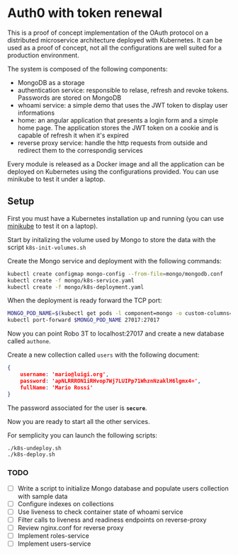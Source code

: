 # Auth0 with token renewal

This is a proof of concept implementation of the OAuth protocol on a distributed microservice architecture deployed with Kubernetes.
It can be used as a proof of concept, not all the configurations are well suited for a production environment.

The system is composed of the following components:

- MongoDB as a storage
- authentication service: responsible to relase, refresh and revoke tokens.  Passwords are stored on MongoDB
- whoami service: a simple demo that uses the JWT token to display user informations
- home: an angular application that presents a login form and a simple home page. The application stores the JWT token on a cookie and is capable of refresh it when it's expired
- reverse proxy service: handle the http requests from outside and redirect them to the correspondig services

Every module is released as a Docker image and all the application can be deployed on Kubernetes using the configurations provided.
You can use minikube to test it under a laptop.

## Setup

First you must have a Kubernetes installation up and running (you can use [minikube](https://github.com/kubernetes/minikube) to test it on a laptop).

Start by initalizing the volume used by Mongo to store the data with the script ```k8s-init-volumes.sh```

Create the Mongo service and deployment with the following commands:

```bash
kubectl create configmap mongo-config --from-file=mongo/mongodb.conf
kubectl create -f mongo/k8s-service.yaml
kubectl create -f mongo/k8s-deployment.yaml
```

When the deployment is ready forward the TCP port:

```bash
MONGO_POD_NAME=$(kubectl get pods -l component=mongo -o custom-columns=:metadata.name --no-headers=true)
kubectl port-forward $MONGO_POD_NAME 27017:27017
```

Now you can point Robo 3T to localhost:27017 and create a new database called ```authone```.

Create a new collection called ```users``` with the following document:

```json
{
    username: 'mario@luigi.org',
    password: 'apNLRRRON1iRHvop7Wj7LUIPp71WhznNzaklH6lgmx4=',
    fullName: 'Mario Rossi'
}

```

The password associated for the user is **```secure```**.

Now you are ready to start all the other services.

For semplicity you can launch the following scripts:

```bash
./k8s-undeploy.sh
./k8s-deploy.sh
```

### TODO

* [ ] Write a script to initialize Mongo database and populate users collection with sample data
* [ ] Configure indexes on collections
* [ ] Use liveness to check container state of whoami service
* [ ] Filter calls to liveness and readiness endpoints on reverse-proxy
* [ ] Review nginx.conf for reverse proxy
* [ ] Implement roles-service
* [ ] Implement users-service
